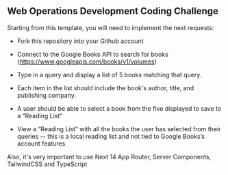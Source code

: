 ## Web Operations Development Coding Challenge

Starting from this template, you will need to implement the next requests:

- Fork this repository into your Github account

- Connect to the Google Books API to search for books (https://www.googleapis.com/books/v1/volumes)

- Type in a query and display a list of 5 books matching that query.

- Each item in the list should include the book's author, title, and publishing company.

- A user should be able to select a book from the five displayed to save to a “Reading List”
  
- View a “Reading List” with all the books the user has selected from their queries -- this is a local reading list and not tied to Google Books’s account features.

Also, it's very important to use Next 14 App Router, Server Components, TailwindCSS and TypeScript 

